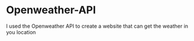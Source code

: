 # Openweather-API
I used the Openweather API to create a website that can get the weather in you location
